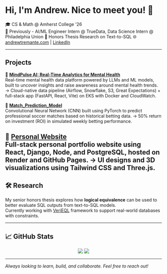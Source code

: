 # Hi, I'm Andrew. Nice to meet you! 👋

🎓 CS & Math @ Amherst College '26  
🏢 Previously - AI/ML Engineer Intern @ TrueData, Data Science Intern @ Philadelphia Union
🔬 Honors Thesis Research on Text-to-SQL
🌐 [andrewtremante.com](https://andrewtremante.com) | [LinkedIn](https://www.linkedin.com/in/andrew-tremante-71253a238/)

---

## Projects

🔹 [**MindPulse AI: Real-Time Analytics for Mental Health**](https://github.com/atremante26/Mental_Health_Project)  
Real-time mental health data platform powered by LLMs and ML models, built to uncover insights and raise awareness around mental health trends.
→ Cloud-native data pipeline (Airflow, Snowflake, S3, Great Expectations) + full-stack app (FastAPI, React, Vite) on EKS with Docker and CloudWatch.

🔹 [**Match_Prediction_Model**](https://github.com/atremante26/Match_Prediction_Model)  
Convolutional Neural Network (CNN) built using PyTorch to predict professional soccer matches based on historical betting data.
→ 50% return on investment (ROI) in simulated weekly betting performance. 

🔹 [**Personal Website**](https://github.com/atremante26/Personal_Website)  
Full-stack personal portfolio website using React, Django, Node, and PostgreSQL, hosted on Render and GitHub Pages.
→ UI designs and 3D visualizations using Tailwind CSS and Three.js.
---

## 🛠️ Research

My senior honors thesis explores how **logical equivalence** can be used to better evaluate SQL outputs from text-to-SQL models.  
Currently working with [VeriEQL](https://github.com/VeriEQL/VeriEQL) framework to support real-world databases with constraints.

---

## 📈 GitHub Stats

<!-- Replace username with your GitHub username in the source URL -->
<p align="center">
  <img src="https://github-readme-stats.vercel.app/api?username=atremante26&show_icons=true&theme=github_dark&count_private=true&hide=issues" />
  <img src="https://github-readme-stats.vercel.app/api/top-langs/?username=atremante26&layout=compact&theme=github_dark&hide=html,css" />
</p>

---

*Always looking to learn, build, and collaborate. Feel free to reach out!*
